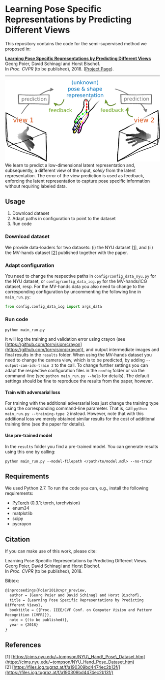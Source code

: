 # Learning Pose Specific Representations by Predicting Different Views
This repository contains the code for the semi-supervised method we proposed in:  

[**Learning Pose Specific Representations by Predicting Different Views**](https://arxiv.org/abs/1804.03390)  
Georg Poier, David Schinagl and Horst Bischof.  
In *Proc. CVPR* (to be published), 2018. ([Project Page](https://poier.github.io/PreView/)).

---

![Sketch for learning a pose specific representation from unlabeled data](./doc/idea_sketch.png)  
We learn to predict a low-dimensional latent representation and, subsequently,
a different view of the input, 
*solely* from the latent representation.
The error of the view prediction is used as feedback,
enforcing the latent representation to capture pose specific information
without requiring labeled data.


## Usage
1. Download dataset
2. Adapt paths in configuration to point to the dataset
3. Run code

### Download dataset
We provide data-loaders for two datasets: 
(i) the NYU dataset [[1]](https://cims.nyu.edu/~tompson/NYU_Hand_Pose_Dataset.htm), and 
(ii) the MV-hands dataset [[2]](https://files.icg.tugraz.at/f/a190309bd4474ec2b13f/) 
published together with the paper.

### Adapt configuration 
You need to change the respective paths in `config/config_data_nyu.py` for the NYU dataset, 
or `config/config_data_icg.py` for the MV-hands/ICG dataset, resp.
For the MV-hands data you also need to change to the corresponding configuration 
by uncommenting the following line in `main_run.py`:

```python
from config.config_data_icg import args_data
```

### Run code

    python main_run.py

It will log the training and validation error using crayon 
(see [https://github.com/torrvision/crayon](https://github.com/torrvision/crayon)),
and output intermediate images and final results in the `results` folder.
When using the MV-hands dataset you need to change the camera view, which 
is to be predicted, by adding `--output-cam-ids-train 2` to the call.
To change further settings you can adapt the respective configuration files 
in the `config` folder or via the command-line 
(see `python main_run.py --help` for details). 
The default settings should be fine 
to reproduce the results from the paper, however.

#### Train with adversarial loss
For training with the additional adversarial loss just change the training type
using the corresponding command-line parameter. 
That is, call `python main_run.py --training-type 2` instead.
However, note that with this additional loss we merely obtained similar results 
for the cost of additional training time (see the paper for details).

#### Use pre-trained model
In the `results` folder you find a pre-trained model.
You can generate results using this one by calling:

    python main_run.py --model-filepath </path/to/model.mdl> --no-train


## Requirements
We used Python 2.7.
To run the code you can, e.g., install the following requirements:

 * [PyTorch](http://pytorch.org/) (0.3.1; torch, torchvision)
 * enum34
 * matplotlib
 * scipy
 * pycrayon


## Citation
If you can make use of this work, please cite:

Learning Pose Specific Representations by Predicting Different Views.  
Georg Poier, David Schinagl and Horst Bischof.  
In *Proc. CVPR* (to be published), 2018.

Bibtex:
```
@inproceedings{Poier2018cvpr_preview,  
  author = {Georg Poier and David Schinagl and Horst Bischof},  
  title = {Learning Pose Specific Representations by Predicting Different Views},  
  booktitle = {{Proc. IEEE/CVF Conf. on Computer Vision and Pattern Recognition (CVPR)}},  
  note = {(to be published)},  
  year = {2018}
}
```

## References
\[1] [https://cims.nyu.edu/~tompson/NYU\_Hand\_Pose\_Dataset.htm](https://cims.nyu.edu/~tompson/NYU_Hand_Pose_Dataset.htm)  
\[2] [https://files.icg.tugraz.at/f/a190309bd4474ec2b13f/](https://files.icg.tugraz.at/f/a190309bd4474ec2b13f/)  

